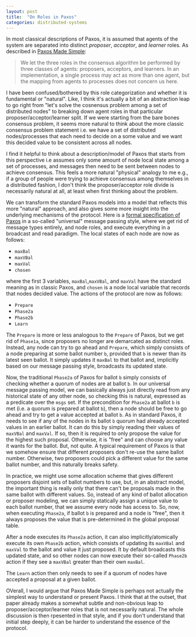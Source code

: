 ```yaml
---
layout: post
title:  "On Roles in Paxos"
categories: distributed-systems
---
```


In most classical descriptions of Paxos, it is assumed that agents of the system are separated into distinct *proposer*, *acceptor*, and *learner* roles. As described in [Paxos Made Simple](https://www.microsoft.com/en-us/research/publication/paxos-made-simple/):

> We let the three roles in the consensus algorithm be performed by three classes of agents: proposers, acceptors, and learners. In an implementation, a single process may act as more than one agent, but the mapping from agents to processes does not concern us here.

I have been confused/bothered by this role categorization and whether it is fundamental or "natural". Like, I think it's actually a bit of an abstraction leap to go right from "let's solve the cosnensus problem among a set of distributed nodes" to breaking down agent roles in that particular proposer/acceptor/learner split. If we were starting from the bare bones consensus problem, it seems more natural to think about the more classic consensus problem statement i.e. we have a set of distributed nodes/processes that each need to decide on a some value and we want this decided value to be consistent across all nodes.

I find it helpful to think about a description/model of Paxos that starts from this perspective i.e assumes only some amount of node local state among a set of processes, and messages then need to be sent between nodes to achieve consensus. This feels a more natural "physical" analogy to me e.g., if a group of people were trying to achieve consensus among themselves in a distributed fashion, I don't think the proposer/acceptor role divide is necessarily natural at all, at least when first thinking about the problem.

We can transform the standard Paxos models into a model that reflects this more "natural" approach, and also gives some more insight into the underlying mechanisms of the protocol. Here is a [formal specification of Paxos](https://github.com/will62794/mypaxos/blob/master/PaxosUniversal.tla) in a so-called "universal" message passing style, where we get rid of message types entirely, and node roles, and execute everything in a broadcast and read paradigm. The local states of each node are now as follows:

<!-- Largest ballot number the node has seen. -->
<!-- Ballot of the largest accepted proposal -->
<!-- Value of the largest proposal accepted by the node. -->
<!-- chosen value at each node. -->
- `maxBal`
- `maxVBal` 
- `maxVal`
- `chosen`

where the first 3 variables, `maxBal`,`maxVBal`, and `maxVal` have the standard meaning as in classic Paxos, and `chosen` is a node local variable that records that nodes decided value. The actions of the protocol are now as follows:

- `Prepare`
- `Phase2a`
- `Phase2b`
- `Learn`

The `Prepare` is more or less analogous to the `Prepare` of Paxos, but we get rid of `Phase1a`, since proposers no longer are demarcated as distinct roles. Instead, any node can try to go ahead and `Prepare`, which simply consists of a node preparing at some ballot number `b`, provided that `b` is newer than its latest seen ballot. It simply updates it `maxBal` to that ballot and, implicitly based on our message passing style, broadcasts its updated state.

Now, the traditional `Phase2a` of Paxos for ballot `b` simply consists of checking whether a quorum of nodes are at ballot `b`. In our universal message passing model, we can basically always just directly read from any historical state of any other node, so checking this is natural, expressed as a predicate over the `msgs` set. If the precondition for `Phase2a` at ballot `b` is met (i.e. a quorum is prepared at ballot `b`), then a node should be free to go ahead and try to get a value accepted at ballot `b`. As in standard Paxos, it needs to see if any of the nodes in its ballot `b` quorum had already accepted values in an earlier ballot. It can do this by simply reading their values of `maxVBal` and `maxVal`. If so, then it is required to only propose the value for the highest such proposal. Otherwise, it is "free" and can choose any value it wants for the ballot. But, not quite. A typical requirement of Paxos is that we somehow ensure that different proposers don't re-use the same ballot number. Otherwise, two proposers could pick a different value for the same ballot number, and this naturally breaks safety. 

In practice, we might use some allocation scheme that gives different proposers disjoint sets of ballot numbers to use, but, in an abstract model, the important thing is really only that there can't be proposals made in the same ballot with different values. So, instead of any kind of ballot allocation or proposer modeling, we can simply statically assign a unique value to each ballot number, that we assume every node has access to. So, now, when executing `Phase2a`, if ballot `b` is prepared and a node is "free", then it always proposes the value that is pre-determined in the global proposal table.

After a node executes its `Phase2a` action, it can also implicitly/atomically execute its own `Phase2b` action, which consists of updating its `maxVBal` and `maxVal` to the ballot and value it just proposed. It by default broadcasts this updated state, and so other nodes can now execute their so-called `Phase2b` action if they see a `maxVBal` greater than their own `maxBal`.

The `Learn` action then only needs to see if a quorum of nodes have accepted a proposal at a given ballot.

OVerall, I would argue that Paxos Made Simple is perhaps not actually the simplest way to understand or present Paxos. I think that at the outset, that paper already makes a somewhat subtle and non-obvious leap to proposer/acceptor/learner roles that is not necessarily natural. The whole discussion is then rpesented in that style, and if you don't understand that initial step deeply, it can be harder to understand the essence of the protocol.

